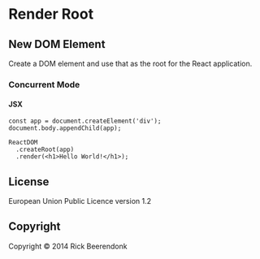# Render Root

## New DOM Element

Create a DOM element and use that as the root for the React application.

### Concurrent Mode

#### JSX

```JSX
const app = document.createElement('div');
document.body.appendChild(app);

ReactDOM
  .createRoot(app)
  .render(<h1>Hello World!</h1>);
```

## License

European Union Public Licence version 1.2

## Copyright

Copyright © 2014 Rick Beerendonk
